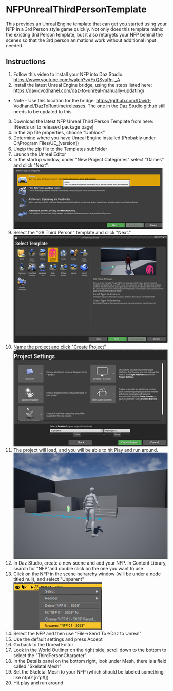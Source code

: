 # NFPUnrealThirdPersonTemplate
This provides an Unreal Engine template that can get you started using your NFP in a 3rd Person style game quickly.  Not only does this template mimic the existing 3rd Person template, but it also retargets your NFP behind the scenes so that the 3rd person animations work without additional input needed.

## Instructions
1. Follow this video to install your NFP into Daz Studio: https://www.youtube.com/watch?v=FxQSvuRn-_A
2. Install the latest Unreal Engine bridge, using the steps listed here: https://davidvodhanel.com/daz-to-unreal-manually-updating/
* Note - Use this location for the bridge: https://github.com/David-Vodhanel/DazToRuntime/releases.  The one in the Daz Studio github still needs to be updated to this.
3. Download the latest NFP Unreal Third Person Template from here: [Needs url to released package page]
4. In the zip file properties, choose "Unblock"
5. Determine where you have Unreal Engine installed (Probably under C:\Program Files\UE_[version])
6. Unzip the zip file to the Templates subfolder
7. Launch the Unreal Editor
8. In the startup window, under "New Project Categories" select "Games" and click "Next".
![New project](/docimages/SelectTemplate1.png?raw=true "Select new game")
9. Select the "G8 Third Person" template and click "Next."
![Select template](/docimages/SelectTemplate2.png?raw=true "Select the template")
10. Name the project and click "Create Project"
![Name project](/docimages/SelectTemplate3.png?raw=true "Select name")
11. The project will load, and you will be able to hit Play and run around.
![Startup view](/docimages/ProjectStartView.png?raw=true "Project Start View")
12. In Daz Studio, create a new scene and add your NFP.  In Content Library, search for "NFP"and double click on the one you want to use
13. Click on the NFP in the scene heirarchy window (will be under a node titled null), and select "Unparent"
![Unparent](/docimages/Unparent.png?raw=true "Unparent NFP")
14. Select the NFP and then use "File->Send To->Daz to Unreal"
15. Use the default settings and press Accept
16. Go back to the Unreal Editor
17. Look in the World Outliner on the right side, scroll down to the bottom to select the "ThirdPersonCharacter"
18. In the Details panel on the bottom right, look under Mesh, there is a field called "Skelatal Mesh"
19. Set the Skeletal Mesh to your NFP (which should be labeled something like nfp01[nfp#])
20. Hit play and run around